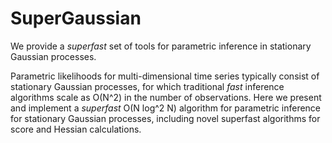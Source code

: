 # SuperGaussian

We provide a *superfast* set of tools for parametric inference in stationary Gaussian processes.

Parametric likelihoods for multi-dimensional time series typically consist of stationary Gaussian processes, for which 
traditional *fast* inference algorithms scale as O(N^2) in the number of observations. Here we present and implement a *superfast* 
O(N log^2 N) algorithm for parametric inference for stationary Gaussian processes, including novel superfast
algorithms for score and Hessian calculations.
